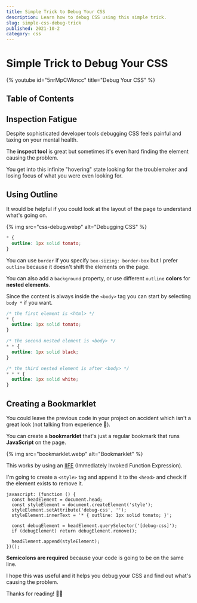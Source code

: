 ```yaml
---
title: Simple Trick to Debug Your CSS
description: Learn how to debug CSS using this simple trick.
slug: simple-css-debug-trick
published: 2021-10-2
category: css
---
```


# Simple Trick to Debug Your CSS

{% youtube id="5nrMpCWkncc" title="Debug Your CSS" %}

## Table of Contents

## Inspection Fatigue

Despite sophisticated developer tools debugging CSS feels painful and taxing on your mental health.

The **inspect tool** is great but sometimes it's even hard finding the element causing the problem.

You get into this infinite "hovering" state looking for the troublemaker and losing focus of what you were even looking for.

## Using Outline

It would be helpful if you could look at the layout of the page to understand what's going on.

{% img src="css-debug.webp" alt="Debugging CSS" %}

```css:styles.css showLineNumbers
* {
  outline: 1px solid tomato;
}
```

You can use `border` if you specify `box-sizing: border-box` but I prefer `outline` because it doesn't shift the elements on the page.

You can also add a `background` property, or use different `outline` **colors** for **nested elements**.

Since the content is always inside the `<body>` tag you can start by selecting `body *` if you want.

```css:example.css showLineNumbers
/* the first element is <html> */
* {
  outline: 1px solid tomato;
}

/* the second nested element is <body> */
* * {
  outline: 1px solid black;
}

/* the third nested element is after <body> */
* * * {
  outline: 1px solid white;
}
```

## Creating a Bookmarklet

You could leave the previous code in your project on accident which isn't a great look (not talking from experience 🤭).

You can create a **bookmarklet** that's just a regular bookmark that runs **JavaScript** on the page.

{% img src="bookmarklet.webp" alt="Bookmarklet" %}

This works by using an [IIFE](https://developer.mozilla.org/en-US/docs/Glossary/IIFE) (Immediately Invoked Function Expression).

I'm going to create a `<style>` tag and append it to the `<head>` and check if the element exists to remove it.

```js:bookmarklet showLineNumbers
javascript: (function () {
  const headElement = document.head;
  const styleElement = document.createElement('style');
  styleElement.setAttribute('debug-css', '');
  styleElement.innerText = '* { outline: 1px solid tomato; }';

  const debugElement = headElement.querySelector('[debug-css]');
  if (debugElement) return debugElement.remove();

  headElement.append(styleElement);
})();
```

**Semicolons are required** because your code is going to be on the same line.

I hope this was useful and it helps you debug your CSS and find out what's causing the problem.

Thanks for reading! 🏄‍♂️
